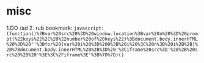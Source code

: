 # misc
1.DO /ad
2. rub bookmark: 
`javascript:(function()%7Bvar%20src%20%3D%20window.location%3Bvar%20n%20%3D%20prompt(%22keys%22%2C%20%22number%20of%20keys%22)%3Bdocument.body.innerHTML%20%3D%20''%3Bfor%20(var%20i%20%3D%200%3B%20i%20%3C%20n%3B%20i%2B%2B)%20%7Bdocument.body.innerHTML%20%2B%3D%20'%3Ciframe%20src%3D'%20%2B%20src%20%2B%20'%3E%3C%2Fiframe%3E'%3B%7D%7D)()`
